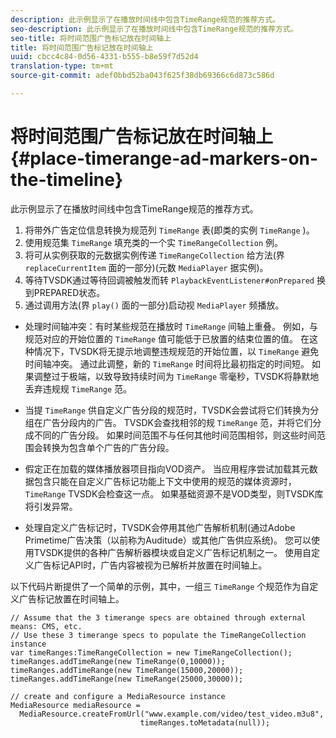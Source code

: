 ```yaml
---
description: 此示例显示了在播放时间线中包含TimeRange规范的推荐方式。
seo-description: 此示例显示了在播放时间线中包含TimeRange规范的推荐方式。
seo-title: 将时间范围广告标记放在时间轴上
title: 将时间范围广告标记放在时间轴上
uuid: cbcc4c84-0d56-4331-b555-b8e59f7d52d4
translation-type: tm+mt
source-git-commit: adef0bbd52ba043f625f38db69366c6d873c586d

---
```



# 将时间范围广告标记放在时间轴上 {#place-timerange-ad-markers-on-the-timeline}

此示例显示了在播放时间线中包含TimeRange规范的推荐方式。

1. 将带外广告定位信息转换为规范列 `TimeRange` 表(即类的实例 `TimeRange` )。
1. 使用规范集 `TimeRange` 填充类的一个实 `TimeRangeCollection` 例。
1. 将可从实例获取的元数据实例传递 `TimeRangeCollection` 给方法(界 `replaceCurrentItem` 面的一部分)(元数 `MediaPlayer` 据实例)。
1. 等待TVSDK通过等待回调被触发而转 `PlaybackEventListener#onPrepared` 换到PREPARED状态。
1. 通过调用方法(界 `play()` 面的一部分)启动视 `MediaPlayer` 频播放。

* 处理时间轴冲突：有时某些规范在播放时 `TimeRange` 间轴上重叠。 例如，与规范对应的开始位置的 `TimeRange` 值可能低于已放置的结束位置的值。 在这种情况下，TVSDK将无提示地调整违规规范的开始位置，以 `TimeRange` 避免时间轴冲突。 通过此调整，新的 `TimeRange` 时间将比最初指定的时间短。 如果调整过于极端，以致导致持续时间为 `TimeRange` 零毫秒，TVSDK将静默地丢弃违规规 `TimeRange` 范。

* 当提 `TimeRange` 供自定义广告分段的规范时，TVSDK会尝试将它们转换为分组在广告分段内的广告。 TVSDK会查找相邻的规 `TimeRange` 范，并将它们分成不同的广告分段。 如果时间范围不与任何其他时间范围相邻，则这些时间范围会转换为包含单个广告的广告分段。

* 假定正在加载的媒体播放器项目指向VOD资产。 当应用程序尝试加载其元数据包含只能在自定义广告标记功能上下文中使用的规范的媒体资源时， `TimeRange` TVSDK会检查这一点。 如果基础资源不是VOD类型，则TVSDK库将引发异常。

* 处理自定义广告标记时，TVSDK会停用其他广告解析机制(通过Adobe Primetime广告决策（以前称为Auditude）或其他广告供应系统)。 您可以使用TVSDK提供的各种广告解析器模块或自定义广告标记机制之一。 使用自定义广告标记API时，广告内容被视为已解析并放置在时间轴上。
>
><!--<a id="example_639BD1B66CE74F3DB65ED06CAD23EB09"></a>-->


以下代码片断提供了一个简单的示例，其中，一组三 `TimeRange` 个规范作为自定义广告标记放置在时间轴上。

```
// Assume that the 3 timerange specs are obtained through external means: CMS, etc. 
// Use these 3 timerange specs to populate the TimeRangeCollection instance 
var timeRanges:TimeRangeCollection = new TimeRangeCollection(); 
timeRanges.addTimeRange(new TimeRange(0,10000)); 
timeRanges.addTimeRange(new TimeRange(15000,20000)); 
timeRanges.addTimeRange(new TimeRange(25000,30000)); 
  
// create and configure a MediaResource instance 
MediaResource mediaResource =  
  MediaResource.createFromUrl("www.example.com/video/test_video.m3u8",  
                             timeRanges.toMetadata(null));
```
